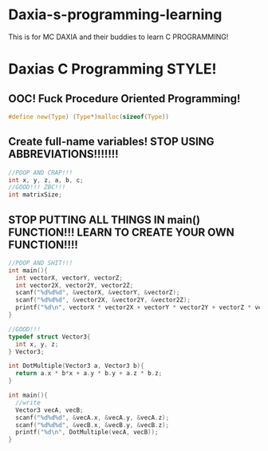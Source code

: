 # Daxia-s-programming-learning
This is for MC DAXIA and their buddies to learn C PROGRAMMING!

# Daxias C Programming STYLE!
## OOC!  Fuck Procedure Oriented Programming!
```C
#define new(Type) (Type*)malloc(sizeof(Type))
```
## Create full-name variables! STOP USING ABBREVIATIONS!!!!!!!
```C
//POOP AND CRAP!!!
int x, y, z, a, b, c;
//GOOD!!! ZBC!!!
int matrixSize;
```

## STOP PUTTING ALL THINGS IN main() FUNCTION!!! LEARN TO CREATE YOUR OWN FUNCTION!!!!
```C
//POOP AND SHIT!!!
int main(){
  int vectorX, vectorY, vectorZ;
  int vector2X, vector2Y, vector2Z;
  scanf("%d%d%d", &vectorX, &vectorY, &vectorZ);
  scanf("%d%d%d", &vector2X, &vector2Y, &vector2Z);
  printf("%d\n", vectorX * vector2X + vectorY * vector2Y + vectorZ * vector2Z);
}

//GOOD!!!
typedef struct Vector3{
  int x, y, z;
} Vector3;

int DotMultiple(Vector3 a, Vector3 b){
  return a.x * b*x + a.y * b.y + a.z * b.z;
}

int main(){
  //write
  Vector3 vecA, vecB;
  scanf("%d%d%d", &vecA.x, &vecA.y, &vecA.z);
  scanf("%d%d%d", &vecB.x, &vecB.y, &vecB.z);
  printf("%d\n", DotMultiple(vecA, vecB));
}
```
